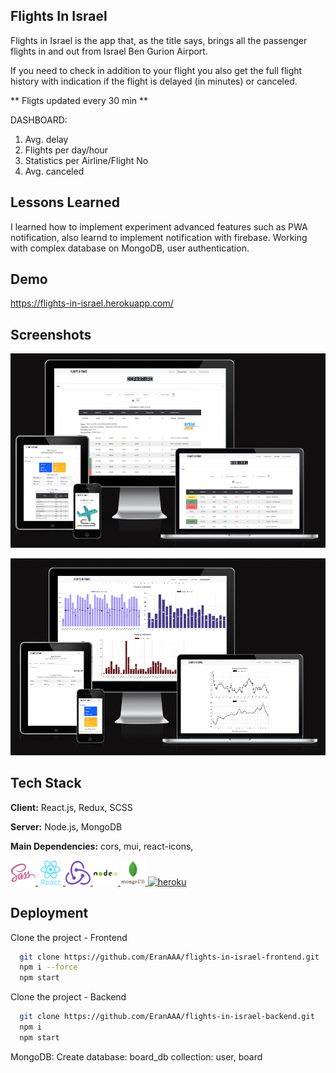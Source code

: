 ## Flights In Israel
   
Flights in Israel is the app that, as the title says, brings all the passenger flights in and out from Israel Ben Gurion Airport.

If you need to check in addition to your flight you also get the full flight history with indication if the flight is delayed (in minutes) or canceled.

** Fligts updated every 30 min **

DASHBOARD: 
1. Avg. delay
2. Flights per day/hour
3. Statistics per Airline/Flight No
4. Avg. canceled
  
## Lessons Learned

I learned how to implement experiment advanced features such as PWA notification, also learnd to implement notification with firebase.
Working with complex database on MongoDB, user authentication.

## Demo

https://flights-in-israel.herokuapp.com/

## Screenshots

   <p align="left"><p/>

   <img src="./src/style/imgs/flight_1.png" alt="" />

   <p align="left"><p/>
   <img src="./src/style/imgs/flight_2.png" alt="" />
   
## Tech Stack

**Client:** React.js, Redux, SCSS

**Server:** Node.js, MongoDB

**Main Dependencies:** cors, mui, react-icons,

   <p align="left">
   <a href="https://sass-lang.com" target="_blank" rel="noreferrer"> <img
            src="https://raw.githubusercontent.com/devicons/devicon/master/icons/sass/sass-original.svg" alt="sass"
            width="40" height="40" />
      </a>
         <a href="https://reactjs.org/" target="_blank" rel="noreferrer"> <img
            src="https://raw.githubusercontent.com/devicons/devicon/master/icons/react/react-original-wordmark.svg"
            alt="react" width="40" height="40" />
      </a>
       <a href="https://redux.js.org" target="_blank" rel="noreferrer">
         <img src="https://raw.githubusercontent.com/devicons/devicon/master/icons/redux/redux-original.svg" alt="redux"
            width="40" height="40" />
      </a>
      <a href="https://nodejs.org" target="_blank" rel="noreferrer">
         <img src="https://raw.githubusercontent.com/devicons/devicon/master/icons/nodejs/nodejs-original-wordmark.svg"
            alt="nodejs" width="40" height="40" />
      </a>
      <a href="https://www.mongodb.com/" target="_blank" rel="noreferrer"> <img
            src="https://raw.githubusercontent.com/devicons/devicon/master/icons/mongodb/mongodb-original-wordmark.svg"
            alt="mongodb" width="40" height="40" />
      </a>
           <a href="https://heroku.com" target="_blank" rel="noreferrer"> <img
            src="https://www.vectorlogo.zone/logos/heroku/heroku-icon.svg" alt="heroku" width="40" height="40" />
      </a>
   </p>
      
## Deployment

Clone the project - Frontend

```bash
  git clone https://github.com/EranAAA/flights-in-israel-frontend.git
  npm i --force
  npm start
```

Clone the project - Backend

```bash
  git clone https://github.com/EranAAA/flights-in-israel-backend.git
  npm i
  npm start
```
MongoDB: 
Create database: board_db
collection: user, board

